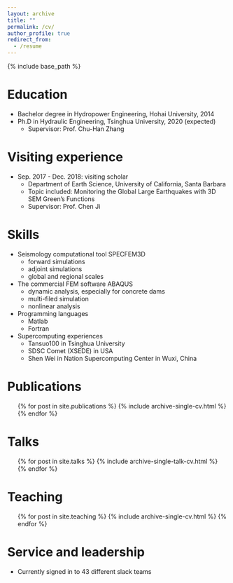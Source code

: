 ```yaml
---
layout: archive
title: ""
permalink: /cv/
author_profile: true
redirect_from:
  - /resume
---
```


{% include base_path %}

Education
======
* Bachelor degree in Hydropower Engineering, Hohai University, 2014
* Ph.D in Hydraulic Engineering, Tsinghua University, 2020 (expected)
  * Supervisor: Prof. Chu-Han Zhang

Visiting experience
======
* Sep. 2017 - Dec. 2018: visiting scholar 
  * Department of Earth Science, University of California, Santa Barbara
  * Topic included: Monitoring the Global Large Earthquakes with 3D SEM Green’s Functions
  * Supervisor: Prof. Chen Ji
  
Skills
======
* Seismology computational tool SPECFEM3D
  * forward simulations 
  * adjoint simulations
  * global and regional scales 
* The commercial FEM software ABAQUS
  * dynamic analysis, especially for concrete dams
  * multi-filed simulation
  * nonlinear analysis
* Programming languages
  * Matlab
  * Fortran
* Supercomputing experiences
  * Tansuo100 in Tsinghua University
  * SDSC Comet (XSEDE) in USA 
  * Shen Wei in Nation Supercomputing Center in Wuxi, China

Publications
======
  <ul>{% for post in site.publications %}
    {% include archive-single-cv.html %}
  {% endfor %}</ul>
  
Talks
======
  <ul>{% for post in site.talks %}
    {% include archive-single-talk-cv.html %}
  {% endfor %}</ul>
  
Teaching
======
  <ul>{% for post in site.teaching %}
    {% include archive-single-cv.html %}
  {% endfor %}</ul>
  
Service and leadership
======
* Currently signed in to 43 different slack teams
